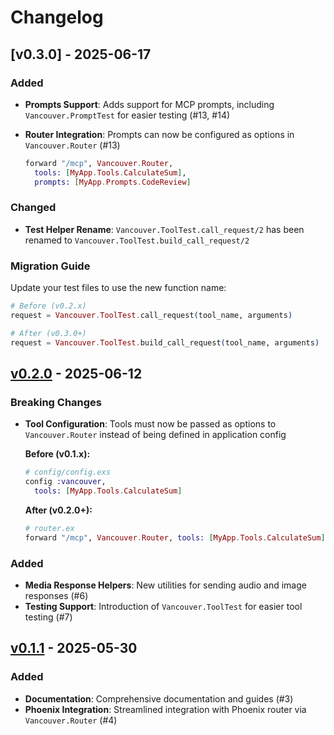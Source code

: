 # Changelog

## [v0.3.0] - 2025-06-17

### Added
- **Prompts Support**: Adds support for MCP prompts, including `Vancouver.PromptTest` for easier testing (#13, #14)
- **Router Integration**: Prompts can now be configured as options in `Vancouver.Router` (#13)

  ```elixir
  forward "/mcp", Vancouver.Router, 
    tools: [MyApp.Tools.CalculateSum],
    prompts: [MyApp.Prompts.CodeReview]
  ```

### Changed
- **Test Helper Rename**: `Vancouver.ToolTest.call_request/2` has been renamed to `Vancouver.ToolTest.build_call_request/2`

### Migration Guide
Update your test files to use the new function name:

```elixir
# Before (v0.2.x)
request = Vancouver.ToolTest.call_request(tool_name, arguments)

# After (v0.3.0+)
request = Vancouver.ToolTest.build_call_request(tool_name, arguments)
```

## [v0.2.0](https://github.com/your-repo/vancouver/releases/tag/v0.2.0) - 2025-06-12

### Breaking Changes
- **Tool Configuration**: Tools must now be passed as options to `Vancouver.Router` instead of being defined in application config

  **Before (v0.1.x):**
  ```elixir
  # config/config.exs
  config :vancouver,
    tools: [MyApp.Tools.CalculateSum]
  ```

  **After (v0.2.0+):**
  ```elixir
  # router.ex
  forward "/mcp", Vancouver.Router, tools: [MyApp.Tools.CalculateSum]
  ```

### Added
- **Media Response Helpers**: New utilities for sending audio and image responses (#6)
- **Testing Support**: Introduction of `Vancouver.ToolTest` for easier tool testing (#7)

## [v0.1.1](https://github.com/your-repo/vancouver/releases/tag/v0.1.1) - 2025-05-30

### Added
- **Documentation**: Comprehensive documentation and guides (#3)
- **Phoenix Integration**: Streamlined integration with Phoenix router via `Vancouver.Router` (#4)
